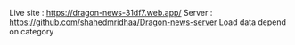 Live site : https://dragon-news-31df7.web.app/
Server : https://github.com/shahedmridhaa/Dragon-news-server
Load data depend on category
